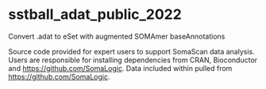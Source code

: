 # sstball_adat_public_2022
Convert .adat to eSet with augmented SOMAmer baseAnnotations 

Source code provided for expert users to support SomaScan data analysis.  Users are responsible for installing dependencies from CRAN, Bioconductor and https://github.com/SomaLogic.  Data included within pulled from https://github.com/SomaLogic.
